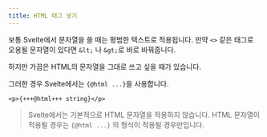 ```yaml
---
title: HTML 태그 넣기
---
```


보통 Svelte에서 문자열을 쓸 때는 평범한 텍스트로 적용됩니다. 만약 `<>` 같은 태그로 오용될 문자열이 있다면 `&lt;` 나 `&gt;`로 바로 바꿔줍니다.

하지만 가끔은 HTML의 문자열을 그대로 쓰고 싶을 때가 있습니다.

그러한 경우 Svelte에서는 `{@html ...}`을 사용합니다.

```svelte
<p>{+++@html+++ string}</p>
```

> Svelte에서는 기본적으로 HTML 문자열을 적용하지 않습니다. HTML 문자열이 적용될 경우는 `{@html ...}` 의 형식이 적용될 경우만입니다.
